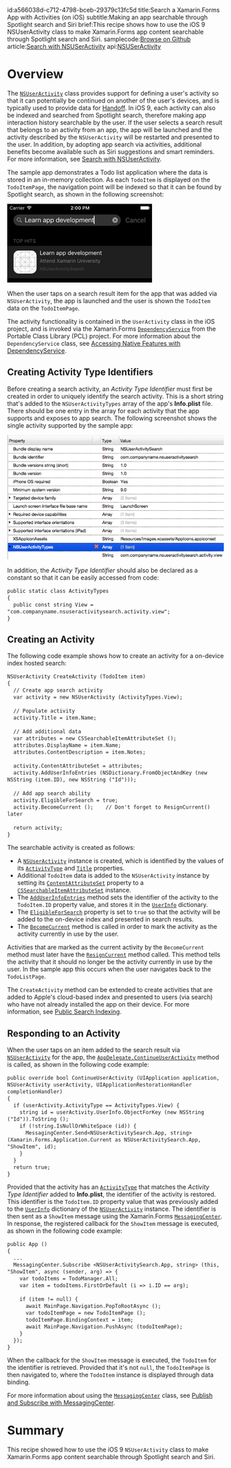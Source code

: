 id:a566038d-c712-4798-bceb-29379c13fc5d
title:Search a Xamarin.Forms App with Activities (on iOS)
subtitle:Making an app searchable through Spotlight search and Siri
brief:This recipe shows how to use the iOS 9 NSUserActivity class to make Xamarin.Forms app content searchable through Spotlight search and Siri.
samplecode:[Browse on Github](https://github.com/xamarin/recipes/tree/master/cross-platform/xamarin-forms/iOS/NSUserActivitySearch/)
article:[Search with NSUSerActivity](/guides/ios/platform_features/introduction_to_ios9/search/nsuseractivity/)
api:[NSUSerActivity](/api/type/Foundation.NSUserActivity/)

# Overview

The [`NSUserActivity`](/api/type/Foundation.NSUserActivity/) class provides support for defining a user's activity so that it can potentially be continued on another of the user's devices, and is typically used to provide data for [Handoff](/guides/ios/platform_features/introduction_to_ios9/handoff/). In iOS 9, each activity can also be indexed and searched from Spotlight search, therefore making app interaction history searchable by the user. If the user selects a search result that belongs to an activity from an app, the app will be launched and the activity described by the `NSUserActivity` will be restarted and presented to the user. In addition, by adopting app search via activities, additional benefits become available such as Siri suggestions and smart reminders. For more information, see [Search with NSUserActivity](/guides/ios/platform_features/introduction_to_ios9/search/nsuseractivity/).

The sample app demonstrates a Todo list application where the data is stored in an in-memory collection. As each `TodoItem` is displayed on the `TodoItemPage`, the navigation point will be indexed so that it can be found by Spotlight search, as shown in the following screenshot:

![](Images/Spotlight.png)

When the user taps on a search result item for the app that was added via `NSUserActivity`, the app is launched and the user is shown the `TodoItem` data on the `TodoItemPage`.

The activity functionality is contained in the `UserActivity` class in the iOS project, and is invoked via the Xamarin.Forms [`DependencyService`](/api/type/Xamarin.Forms.DependencyService/) from the Portable Class Library (PCL) project. For more information about the `DependencyService` class, see [Accessing Native Features with DependencyService](https://developer.xamarin.com/guides/xamarin-forms/dependency-service/).

## Creating Activity Type Identifiers

Before creating a search activity, an *Activity Type Identifier* must first be created in order to uniquely identify the search activity. This is a short string that's added to the `NSUserActivityTypes` array of the app's **Info.plist** file. There should be one entry in the array for each activity that the app supports and exposes to app search. The following screenshot shows the single activity supported by the sample app:

![](Images/Infoplist.png)

In addition, the *Activity Type Identifier* should also be declared as a constant so that it can be easily accessed from code:

```
public static class ActivityTypes
{
  public const string View = "com.companyname.nsuseractivitysearch.activity.view";
}
```

## Creating an Activity

The following code example shows how to create an activity for a on-device index hosted search:

```
NSUserActivity CreateActivity (TodoItem item)
{
  // Create app search activity
  var activity = new NSUserActivity (ActivityTypes.View);

  // Populate activity
  activity.Title = item.Name;

  // Add additional data
  var attributes = new CSSearchableItemAttributeSet ();
  attributes.DisplayName = item.Name;
  attributes.ContentDescription = item.Notes;

  activity.ContentAttributeSet = attributes;
  activity.AddUserInfoEntries (NSDictionary.FromObjectAndKey (new NSString (item.ID), new NSString ("Id")));

  // Add app search ability
  activity.EligibleForSearch = true;
  activity.BecomeCurrent ();	// Don't forget to ResignCurrent() later

  return activity;
}
```

The searchable activity is created as follows:

- A [`NSUserActivity`](/api/type/Foundation.NSUserActivity/) instance is created, which is identified by the values of its [`ActivityType`](/api/property/Foundation.NSUserActivity.ActivityType/) and [`Title`](/api/property/Foundation.NSUserActivity.ActivityType/) properties.
- Additional `TodoItem` data is added to the `NSUserActivity` instance by setting its [`ContentAttributeSet`](/api/property/Foundation.NSUserActivity.ContentAttributeSet/) property to a [`CSSearchableItemAttributeSet`](/api/type/CoreSpotlight.CSSearchableItemAttributeSet/) instance.
- The [`AddUserInfoEntries`](/api/member/Foundation.NSUserActivity.AddUserInfoEntries/p/Foundation.NSDictionary/) method sets the identifier of the activity to the `TodoItem.ID` property value, and stores it in the [`UserInfo`](/api/property/Foundation.NSUserActivity.UserInfo/) dictionary.
- The [`EligibleForSearch`](/api/property/Foundation.NSUserActivity.EligibleForSearch/) property is set to `true` so that the activity will be added to the on-device index and presented in search results.
- The [`BecomeCurrent`](/api/member/Foundation.NSUserActivity.BecomeCurrent()/) method is called in order to mark the activity as the activity currently in use by the user.

<div class="note"><p>Activities that are marked as the current activity by the <code>BecomeCurrent</code> method must later have the <a href="/api/member/Foundation.NSUserActivity.ResignCurrent()/"><code>ResignCurrent</code></a> method called. This method tells the activity that it should no longer be the activity currently in use by the user. In the sample app this occurs when the user navigates back to the <code>TodoListPage</code>.</p></div>

The `CreateActivity` method can be extended to create activities that are added to Apple's cloud-based index and presented to users (via search) who have not already installed the app on their device. For more information, see [Public Search Indexing](/guides/ios/platform_features/introduction_to_ios9/search/nsuseractivity/#Public_Search_Indexing).

## Responding to an Activity

When the user taps on an item added to the search result via [`NSUserActivity`](/api/type/Foundation.NSUserActivity/) for the app, the [`AppDelegate.ContinueUserActivity`](/api/member/UIKit.UIApplicationDelegate.ContinueUserActivity/) method is called, as shown in the following code example:

```
public override bool ContinueUserActivity (UIApplication application, NSUserActivity userActivity, UIApplicationRestorationHandler completionHandler)
{
  if (userActivity.ActivityType == ActivityTypes.View) {
    string id = userActivity.UserInfo.ObjectForKey (new NSString ("Id")).ToString ();
    if (!string.IsNullOrWhiteSpace (id)) {
      MessagingCenter.Send<NSUserActivitySearch.App, string> (Xamarin.Forms.Application.Current as NSUserActivitySearch.App, "ShowItem", id);
    }
  }
  return true;
}
```

Provided that the activity has an [`ActivityType`](/api/property/Foundation.NSUserActivity.ActivityType/) that matches the *Activity Type Identifier* added to **Info.plist**, the identifier of the activity is restored. This identifier is the `TodoItem.ID` property value that was previously added to the [`UserInfo`](/api/property/Foundation.NSUserActivity.UserInfo/) dictionary of the [`NSUserActivity`](/api/type/Foundation.NSUserActivity/) instance. The identifier is then sent as a `ShowItem` message using the Xamarin.Forms [`MessagingCenter`](/api/type/Xamarin.Forms.MessagingCenter/). In response, the registered callback for the `ShowItem` message is executed, as shown in the following code example:

```
public App ()
{
  ...
  MessagingCenter.Subscribe <NSUserActivitySearch.App, string> (this, "ShowItem", async (sender, arg) => {
    var todoItems = TodoManager.All;
    var item = todoItems.FirstOrDefault (i => i.ID == arg);

    if (item != null) {
      await MainPage.Navigation.PopToRootAsync ();
      var todoItemPage = new TodoItemPage ();
      todoItemPage.BindingContext = item;
      await MainPage.Navigation.PushAsync (todoItemPage);
    }
  });
}
```

When the callback for the `ShowItem` message is executed, the `TodoItem` for the identifier is retrieved. Provided that it's not `null`, the `TodoItemPage` is then navigated to, where the `TodoItem` instance is displayed through data binding.

For more information about using the [`MessagingCenter`](/api/type/Xamarin.Forms.MessagingCenter/) class, see [Publish and Subscribe with MessagingCenter](/guides/xamarin-forms/messaging-center/).

# Summary

This recipe showed how to use the iOS 9 `NSUserActivity` class to make Xamarin.Forms app content searchable through Spotlight search and Siri.
